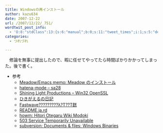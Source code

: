 ```yaml
---
title: Windowsの再インストール
author: kazu634
date: 2007-12-22
url: /2007/12/22/_751/
wordtwit_post_info:
  - 'O:8:"stdClass":13:{s:6:"manual";b:0;s:11:"tweet_times";i:1;s:5:"delay";i:0;s:7:"enabled";i:1;s:10:"separation";s:2:"60";s:7:"version";s:3:"3.7";s:14:"tweet_template";b:0;s:6:"status";i:2;s:6:"result";a:0:{}s:13:"tweet_counter";i:2;s:13:"tweet_log_ids";a:1:{i:0;i:3503;}s:9:"hash_tags";a:0:{}s:8:"accounts";a:1:{i:0;s:7:"kazu634";}}'
categories:
  - つれづれ

---
```

<div class="section">
<p>
    　修論を無事に提出したので、暇に任せてやってたら時間ばかりかかってしまった。後で書く。
</p>
  
<ul>
<li>
      参考 <ul>
<li>
<a href="http://www.bookshelf.jp/soft/meadow_9.html" onclick="__gaTracker('send', 'event', 'outbound-article', 'http://www.bookshelf.jp/soft/meadow_9.html', 'Meadow/Emacs memo:  Meadow のインストール');" target="_blank">Meadow/Emacs memo: Meadow のインストール</a>
</li>
<li>
<a href="http://d.hatena.ne.jp/sa28/20070706" onclick="__gaTracker('send', 'event', 'outbound-article', 'http://d.hatena.ne.jp/sa28/20070706', 'hatena-mode &#8211; sa28');" target="_blank">hatena-mode &#8211; sa28</a>
</li>
<li>
<a href="http://www.slproweb.com/products/Win32OpenSSL.html" onclick="__gaTracker('send', 'event', 'outbound-article', 'http://www.slproweb.com/products/Win32OpenSSL.html', 'Shining Light Productions &#8211; Win32 OpenSSL');" target="_blank">Shining Light Productions &#8211; Win32 OpenSSL</a>
</li>
<li>
<a href="http://d.hatena.ne.jp/hikigaeru/20040617#p1" onclick="__gaTracker('send', 'event', 'outbound-article', 'http://d.hatena.ne.jp/hikigaeru/20040617#p1', 'ひきがえるの日記');" target="_blank">ひきがえるの日記</a>
</li>
<li>
<a href="http://www.fastwave.gr.jp/diarysrv/fy/200601c.html" onclick="__gaTracker('send', 'event', 'outbound-article', 'http://www.fastwave.gr.jp/diarysrv/fy/200601c.html', 'Fastwave?????????λ?Τ??Τ&#x993b;');" target="_blank">Fastwave?????????λ?Τ??Τ&#x993b;</a>
</li>
<li>
<a href="http://howm.sourceforge.jp/README-j.html#label-7" onclick="__gaTracker('send', 'event', 'outbound-article', 'http://howm.sourceforge.jp/README-j.html#label-7', 'README.ja.rd');" target="_blank">README.ja.rd</a>
</li>
<li>
<a href="http://howm.sourceforge.jp/index-j.html" onclick="__gaTracker('send', 'event', 'outbound-article', 'http://howm.sourceforge.jp/index-j.html', 'howm: Hitori Otegaru Wiki Modoki');" target="_blank">howm: Hitori Otegaru Wiki Modoki</a>
</li>
<li>
<a href="http://www.bookshelf.jp/pukiwiki/pukiwiki.php?%BD%F1%A4%AD%BB%B6%A4%E9%A4%AB%A4%B7%A5%E1%A5%E2%A5%C4%A1%BC%A5%EB%A1%BDhowm#content_2_4" onclick="__gaTracker('send', 'event', 'outbound-article', 'http://www.bookshelf.jp/pukiwiki/pukiwiki.php?%BD%F1%A4%AD%BB%B6%A4%E9%A4%AB%A4%B7%A5%E1%A5%E2%A5%C4%A1%BC%A5%EB%A1%BDhowm#content_2_4', '503 Service Temporarily Unavailable');" target="_blank">503 Service Temporarily Unavailable</a>
</li>
<li>
<a href="http://subversion.tigris.org/servlets/ProjectDocumentList?folderID=91" onclick="__gaTracker('send', 'event', 'outbound-article', 'http://subversion.tigris.org/servlets/ProjectDocumentList?folderID=91', '         subversion:        Documents &#038; files: Windows Binaries    ');" target="_blank"> subversion: Documents & files: Windows Binaries </a>
</li>
</ul>
</li>
</ul>
</div>